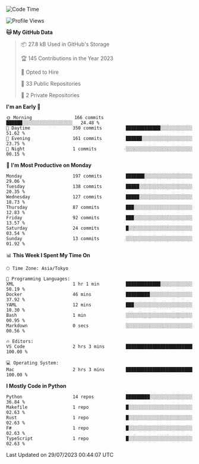 <!--START_SECTION:waka-->
![Code Time](http://img.shields.io/badge/Code%20Time-697%20hrs%2011%20mins-blue)

![Profile Views](http://img.shields.io/badge/Profile%20Views-0-blue)

**🐱 My GitHub Data** 

> 📦 27.8 kB Used in GitHub's Storage 
 > 
> 🏆 145 Contributions in the Year 2023
 > 
> 💼 Opted to Hire
 > 
> 📜 33 Public Repositories 
 > 
> 🔑 2 Private Repositories 
 > 
**I'm an Early 🐤** 

```text
🌞 Morning                166 commits         ██████░░░░░░░░░░░░░░░░░░░   24.48 % 
🌆 Daytime                350 commits         █████████████░░░░░░░░░░░░   51.62 % 
🌃 Evening                161 commits         ██████░░░░░░░░░░░░░░░░░░░   23.75 % 
🌙 Night                  1 commits           ░░░░░░░░░░░░░░░░░░░░░░░░░   00.15 % 
```
📅 **I'm Most Productive on Monday** 

```text
Monday                   197 commits         ███████░░░░░░░░░░░░░░░░░░   29.06 % 
Tuesday                  138 commits         █████░░░░░░░░░░░░░░░░░░░░   20.35 % 
Wednesday                127 commits         █████░░░░░░░░░░░░░░░░░░░░   18.73 % 
Thursday                 87 commits          ███░░░░░░░░░░░░░░░░░░░░░░   12.83 % 
Friday                   92 commits          ███░░░░░░░░░░░░░░░░░░░░░░   13.57 % 
Saturday                 24 commits          █░░░░░░░░░░░░░░░░░░░░░░░░   03.54 % 
Sunday                   13 commits          ░░░░░░░░░░░░░░░░░░░░░░░░░   01.92 % 
```


📊 **This Week I Spent My Time On** 

```text
🕑︎ Time Zone: Asia/Tokyo

💬 Programming Languages: 
XML                      1 hr 1 min          █████████████░░░░░░░░░░░░   50.19 % 
Docker                   46 mins             █████████░░░░░░░░░░░░░░░░   37.92 % 
YAML                     12 mins             ███░░░░░░░░░░░░░░░░░░░░░░   10.30 % 
Bash                     1 min               ░░░░░░░░░░░░░░░░░░░░░░░░░   00.95 % 
Markdown                 0 secs              ░░░░░░░░░░░░░░░░░░░░░░░░░   00.56 % 

🔥 Editors: 
VS Code                  2 hrs 3 mins        █████████████████████████   100.00 % 

💻 Operating System: 
Mac                      2 hrs 3 mins        █████████████████████████   100.00 % 
```

**I Mostly Code in Python** 

```text
Python                   14 repos            █████████░░░░░░░░░░░░░░░░   36.84 % 
Makefile                 1 repo              █░░░░░░░░░░░░░░░░░░░░░░░░   02.63 % 
Rust                     1 repo              █░░░░░░░░░░░░░░░░░░░░░░░░   02.63 % 
F#                       1 repo              █░░░░░░░░░░░░░░░░░░░░░░░░   02.63 % 
TypeScript               1 repo              █░░░░░░░░░░░░░░░░░░░░░░░░   02.63 % 
```




 Last Updated on 29/07/2023 00:44:07 UTC
<!--END_SECTION:waka-->
